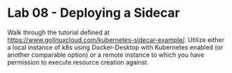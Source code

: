 # Lab 08 - Deploying a Sidecar

Walk through the tutorial defined at https://www.golinuxcloud.com/kubernetes-sidecar-example/. Utilize either a local instance of k8s using Docker-Desktop with Kubernetes enabled (or another comparable option) or a remote instance to which you have permission to execute resource creation against.